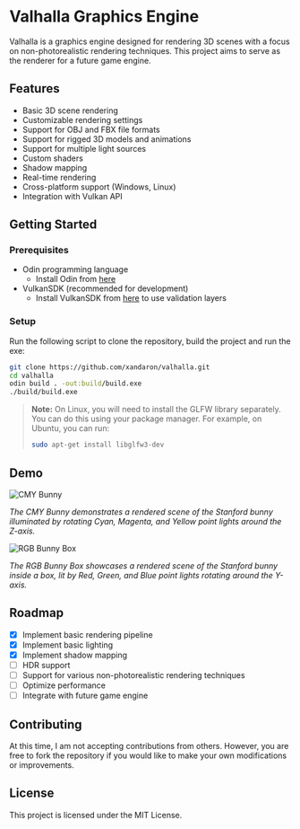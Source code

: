 # Valhalla Graphics Engine

Valhalla is a graphics engine designed for rendering 3D scenes with a focus on non-photorealistic rendering techniques. This project aims to serve as the renderer for a future game engine.

## Features

- Basic 3D scene rendering
- Customizable rendering settings
- Support for OBJ and FBX file formats
- Support for rigged 3D models and animations
- Support for multiple light sources
- Custom shaders
- Shadow mapping
- Real-time rendering
- Cross-platform support (Windows, Linux)
- Integration with Vulkan API

## Getting Started

### Prerequisites

- Odin programming language
  - Install Odin from [here](https://odin-lang.org/docs/install/)
- VulkanSDK (recommended for development)
  - Install VulkanSDK from [here](https://vulkan.lunarg.com/) to use validation layers

### Setup

Run the following script to clone the repository, build the project and run the exe:
```sh
git clone https://github.com/xandaron/valhalla.git
cd valhalla
odin build . -out:build/build.exe
./build/build.exe
```

> **Note:** On Linux, you will need to install the GLFW library separately. You can do this using your package manager. For example, on Ubuntu, you can run:
> ```sh
> sudo apt-get install libglfw3-dev
> ```

## Demo

![CMY Bunny](demo/CMY_Bunny.gif)

*The CMY Bunny demonstrates a rendered scene of the Stanford bunny illuminated by rotating Cyan, Magenta, and Yellow point lights around the Z-axis.*

![RGB Bunny Box](demo/RGB_Bunny_Box.gif)

*The RGB Bunny Box showcases a rendered scene of the Stanford bunny inside a box, lit by Red, Green, and Blue point lights rotating around the Y-axis.*

## Roadmap

- [X] Implement basic rendering pipeline
- [X] Implement basic lighting
- [X] Implement shadow mapping
- [ ] HDR support
- [ ] Support for various non-photorealistic rendering techniques
- [ ] Optimize performance
- [ ] Integrate with future game engine

## Contributing

At this time, I am not accepting contributions from others. However, you are free to fork the repository if you would like to make your own modifications or improvements.

## License

This project is licensed under the MIT License.
